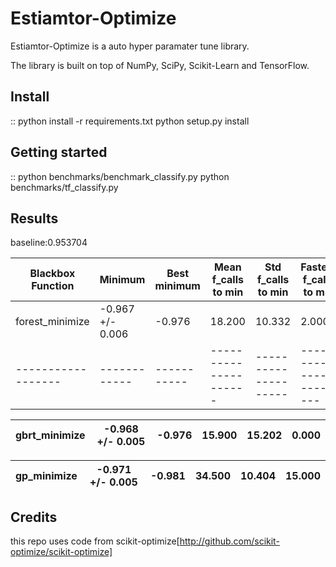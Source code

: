 Estiamtor-Optimize
==================

Estiamtor-Optimize is a auto hyper paramater tune library.

The library is built on top of NumPy, SciPy, Scikit-Learn and TensorFlow.

Install
-------
::
    python install -r requirements.txt
    python setup.py install


Getting started
---------------
::
    python benchmarks/benchmark_classify.py
    python benchmarks/tf_classify.py

Results
-------
baseline:0.953704

|Blackbox Function| Minimum | Best minimum | Mean f_calls to min | Std f_calls to min | Fastest f_calls to min
------------------|------------|-----------|---------------------|--------------------|-----------------------
| forest_minimize | -0.967 +/- 0.006 | -0.976 | 18.200 | 10.332 | 2.000
------------------|------------|-----------|---------------------|--------------------|-----------------------

| gbrt_minimize | -0.968 +/- 0.005 | -0.976 | 15.900 | 15.202 | 0.000
------------------|------------|-----------|---------------------|--------------------|-----------------------

| gp_minimize | -0.971 +/- 0.005 | -0.981 | 34.500 | 10.404 | 15.000
------------------|------------|-----------|---------------------|--------------------|-----------------------

Credits
-------
this repo uses code from scikit-optimize[http://github.com/scikit-optimize/scikit-optimize]